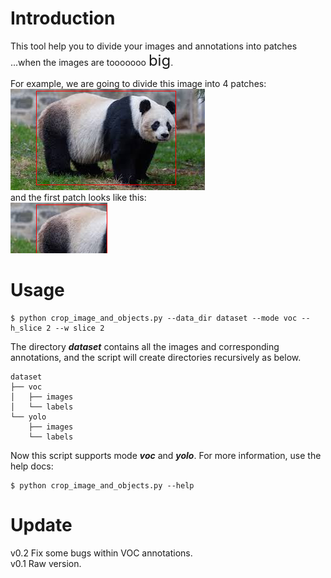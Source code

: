 # Introduction
 
 This tool help you to divide your images and annotations into patches  
 ...when the images are tooooooo <font size=5>big</font>.

 For example, we are going to divide this image into 4 patches:  
 ![panda](https://github.com/EzioA/ObjectDetectionAnnotationScissors/blob/main/assets/panda_gt.png)  
 and the first patch looks like this:  
 ![panda_patch](https://github.com/EzioA/ObjectDetectionAnnotationScissors/blob/main/assets/panda_0_gt.png)


# Usage
```
$ python crop_image_and_objects.py --data_dir dataset --mode voc --h_slice 2 --w slice 2
```
The directory _**dataset**_ contains all the images and corresponding annotations, and the script will create directories recursively as below.
```
dataset
├── voc
│   ├── images
│   └── labels
└── yolo
    ├── images
    └── labels
```
Now this script supports mode _**voc**_ and _**yolo**_. For more information, use the help docs:
```
$ python crop_image_and_objects.py --help
```

# Update
v0.2 Fix some bugs within VOC annotations.  
v0.1 Raw version.
